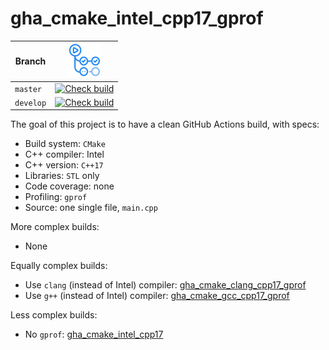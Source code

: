# gha_cmake_intel_cpp17_gprof

Branch   |[![GitHub Actions logo](pics/GitHubActions.png)](https://github.com/richelbilderbeek/gha_cmake_intel_cpp17_gprof/actions)
---------|-------------------------------------------------------------------------------------------------------------------------------------------------------------------------------------------------------------------------------------------
`master` |[![Check build](https://github.com/richelbilderbeek/gha_cmake_intel_cpp17_gprof/actions/workflows/check_build.yml/badge.svg?branch=master)](https://github.com/richelbilderbeek/gha_cmake_intel_cpp17_gprof/actions/workflows/check_build.yml)
`develop`|[![Check build](https://github.com/richelbilderbeek/gha_cmake_intel_cpp17_gprof/actions/workflows/check_build.yml/badge.svg?branch=develop)](https://github.com/richelbilderbeek/gha_cmake_intel_cpp17_gprof/actions/workflows/check_build.yml)

The goal of this project is to have a clean GitHub Actions build, with specs:

 * Build system: `CMake`
 * C++ compiler: Intel
 * C++ version: `C++17`
 * Libraries: `STL` only
 * Code coverage: none
 * Profiling: `gprof`
 * Source: one single file, `main.cpp`

More complex builds:

 * None

Equally complex builds:

 * Use `clang` (instead of Intel) compiler: [gha_cmake_clang_cpp17_gprof](https://github.com/richelbilderbeek/gha_cmake_clang_cpp17_gprof)
 * Use `g++` (instead of Intel) compiler: [gha_cmake_gcc_cpp17_gprof](https://github.com/richelbilderbeek/gha_cmake_gcc_cpp17_gprof)

Less complex builds:

 * No `gprof`: [gha_cmake_intel_cpp17](https://github.com/richelbilderbeek/gha_cmake_intel_cpp17)
 
